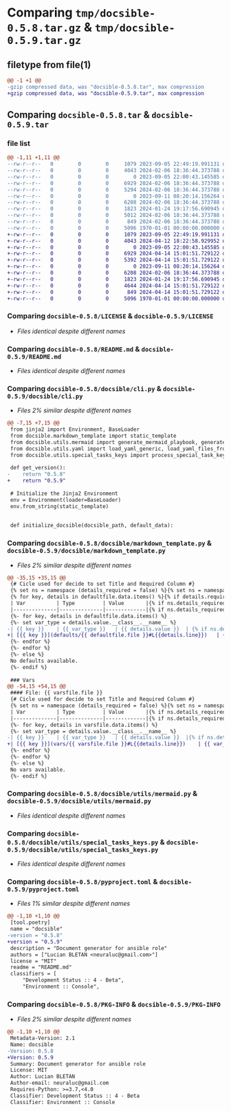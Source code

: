 # Comparing `tmp/docsible-0.5.8.tar.gz` & `tmp/docsible-0.5.9.tar.gz`

## filetype from file(1)

```diff
@@ -1 +1 @@
-gzip compressed data, was "docsible-0.5.8.tar", max compression
+gzip compressed data, was "docsible-0.5.9.tar", max compression
```

## Comparing `docsible-0.5.8.tar` & `docsible-0.5.9.tar`

### file list

```diff
@@ -1,11 +1,11 @@
--rw-r--r--   0        0        0     1079 2023-09-05 22:49:19.991131 docsible-0.5.8/LICENSE
--rw-r--r--   0        0        0     4043 2024-02-06 18:36:44.373788 docsible-0.5.8/README.md
--rw-r--r--   0        0        0        0 2023-09-05 22:00:43.145585 docsible-0.5.8/docsible/__init__.py
--rw-r--r--   0        0        0     6929 2024-02-06 18:36:44.373788 docsible-0.5.8/docsible/cli.py
--rw-r--r--   0        0        0     5294 2024-02-06 18:36:44.373788 docsible-0.5.8/docsible/markdown_template.py
--rw-r--r--   0        0        0        0 2023-09-11 08:20:14.156264 docsible-0.5.8/docsible/utils/__init__.py
--rw-r--r--   0        0        0     6208 2024-02-06 18:36:44.373788 docsible-0.5.8/docsible/utils/mermaid.py
--rw-r--r--   0        0        0     1823 2024-01-24 19:17:56.690945 docsible-0.5.8/docsible/utils/special_tasks_keys.py
--rw-r--r--   0        0        0     5012 2024-02-06 18:36:44.373788 docsible-0.5.8/docsible/utils/yaml.py
--rw-r--r--   0        0        0      849 2024-02-06 18:36:44.373788 docsible-0.5.8/pyproject.toml
--rw-r--r--   0        0        0     5096 1970-01-01 00:00:00.000000 docsible-0.5.8/PKG-INFO
+-rw-r--r--   0        0        0     1079 2023-09-05 22:49:19.991131 docsible-0.5.9/LICENSE
+-rw-r--r--   0        0        0     4043 2024-04-12 18:22:58.929952 docsible-0.5.9/README.md
+-rw-r--r--   0        0        0        0 2023-09-05 22:00:43.145585 docsible-0.5.9/docsible/__init__.py
+-rw-r--r--   0        0        0     6929 2024-04-14 15:01:51.729122 docsible-0.5.9/docsible/cli.py
+-rw-r--r--   0        0        0     5392 2024-04-14 15:01:51.729122 docsible-0.5.9/docsible/markdown_template.py
+-rw-r--r--   0        0        0        0 2023-09-11 08:20:14.156264 docsible-0.5.9/docsible/utils/__init__.py
+-rw-r--r--   0        0        0     6208 2024-02-06 18:36:44.373788 docsible-0.5.9/docsible/utils/mermaid.py
+-rw-r--r--   0        0        0     1823 2024-01-24 19:17:56.690945 docsible-0.5.9/docsible/utils/special_tasks_keys.py
+-rw-r--r--   0        0        0     4644 2024-04-14 15:01:51.729122 docsible-0.5.9/docsible/utils/yaml.py
+-rw-r--r--   0        0        0      849 2024-04-14 15:01:51.729122 docsible-0.5.9/pyproject.toml
+-rw-r--r--   0        0        0     5096 1970-01-01 00:00:00.000000 docsible-0.5.9/PKG-INFO
```

### Comparing `docsible-0.5.8/LICENSE` & `docsible-0.5.9/LICENSE`

 * *Files identical despite different names*

### Comparing `docsible-0.5.8/README.md` & `docsible-0.5.9/README.md`

 * *Files identical despite different names*

### Comparing `docsible-0.5.8/docsible/cli.py` & `docsible-0.5.9/docsible/cli.py`

 * *Files 2% similar despite different names*

```diff
@@ -7,15 +7,15 @@
 from jinja2 import Environment, BaseLoader
 from docsible.markdown_template import static_template
 from docsible.utils.mermaid import generate_mermaid_playbook, generate_mermaid_role_tasks_per_file
 from docsible.utils.yaml import load_yaml_generic, load_yaml_files_from_dir_custom, get_task_commensts
 from docsible.utils.special_tasks_keys import process_special_task_keys
 
 def get_version():
-    return "0.5.8"
+    return "0.5.9"
 
 # Initialize the Jinja2 Environment
 env = Environment(loader=BaseLoader)
 env.from_string(static_template)
 
 
 def initialize_docsible(docsible_path, default_data):
```

### Comparing `docsible-0.5.8/docsible/markdown_template.py` & `docsible-0.5.9/docsible/markdown_template.py`

 * *Files 2% similar despite different names*

```diff
@@ -35,15 +35,15 @@
 {# Cicle used for decide to set Title and Required Column #}
 {% set ns = namespace (details_required = false) %}{% set ns = namespace (details_title = false) %}
 {% for key, details in defaultfile.data.items() %}{% if details.required is not none %}{% set ns.details_required = true %}{% endif %}{% if details.title is not none %}{% set ns.details_title = true %}{% endif %}{% endfor %}
 | Var          | Type         | Value       |{% if ns.details_required %}Required    |{% endif %}{% if ns.details_title %} Title       |{% endif %}
 |--------------|--------------|-------------|{% if ns.details_required %}-------------|{% endif %}{% if ns.details_title %}-------------|{% endif %}
 {%- for key, details in defaultfile.data.items() %}
 {%- set var_type = details.value.__class__.__name__ %}
-| {{ key }}    | {{ var_type }}   | {{ details.value }}  | {% if ns.details_required %} {{ details.required }}  |{% endif %} {% if ns.details_title %} {{ details.title }} |{% endif %}
+| [{{ key }}](defaults/{{ defaultfile.file }}#L{{details.line}})   | {{ var_type }}   | {{ details.value }}  | {% if ns.details_required %} {{ details.required }}  |{% endif %} {% if ns.details_title %} {{ details.title }} |{% endif %}
 {%- endfor %}
 {%- endfor %}
 {%- else %}
 No defaults available.
 {%- endif %}
 
 ### Vars
@@ -54,15 +54,15 @@
 #### File: {{ varsfile.file }}
 {# Cicle used for decide to set Title and Required Column #}
 {% set ns = namespace (details_required = false) %}{% set ns = namespace (details_title = false) %}{% for key, details in varsfile.data.items() %}{% if details.required is not none %}{% set ns.details_required = true %}{% endif %}{% if details.title is not none %}{% set ns.details_title = true %}{% endif %}{% endfor %}
 | Var          | Type         | Value       |{% if ns.details_required %} Required    |{% endif %}{% if ns.details_title %} Title       |{% endif %}
 |--------------|--------------|-------------|{% if ns.details_required %}-------------|{% endif %}{% if ns.details_title %}-------------|{% endif %}
 {%- for key, details in varsfile.data.items() %}
 {%- set var_type = details.value.__class__.__name__ %}
-| {{ key }}    | {{ var_type }}   | {{ details.value }}  |{% if ns.details_required %} {{ details.required }} |{% endif %}{% if ns.details_title %} {{ details.title }} |{% endif %}
+| [{{ key }}](vars/{{ varsfile.file }}#L{{details.line}})    | {{ var_type }}   | {{ details.value }}  |{% if ns.details_required %} {{ details.required }} |{% endif %}{% if ns.details_title %} {{ details.title }} |{% endif %}
 {%- endfor %}
 {%- endfor %}
 {%- else %}
 No vars available.
 {%- endif %}
```

### Comparing `docsible-0.5.8/docsible/utils/mermaid.py` & `docsible-0.5.9/docsible/utils/mermaid.py`

 * *Files identical despite different names*

### Comparing `docsible-0.5.8/docsible/utils/special_tasks_keys.py` & `docsible-0.5.9/docsible/utils/special_tasks_keys.py`

 * *Files identical despite different names*

### Comparing `docsible-0.5.8/pyproject.toml` & `docsible-0.5.9/pyproject.toml`

 * *Files 1% similar despite different names*

```diff
@@ -1,10 +1,10 @@
 [tool.poetry]
 name = "docsible"
-version = "0.5.8"
+version = "0.5.9"
 description = "Document generator for ansible role"
 authors = ["Lucian BLETAN <neuraluc@gmail.com>"]
 license = "MIT"
 readme = "README.md"
 classifiers = [
     "Development Status :: 4 - Beta",
     "Environment :: Console",
```

### Comparing `docsible-0.5.8/PKG-INFO` & `docsible-0.5.9/PKG-INFO`

 * *Files 2% similar despite different names*

```diff
@@ -1,10 +1,10 @@
 Metadata-Version: 2.1
 Name: docsible
-Version: 0.5.8
+Version: 0.5.9
 Summary: Document generator for ansible role
 License: MIT
 Author: Lucian BLETAN
 Author-email: neuraluc@gmail.com
 Requires-Python: >=3.7,<4.0
 Classifier: Development Status :: 4 - Beta
 Classifier: Environment :: Console
```

